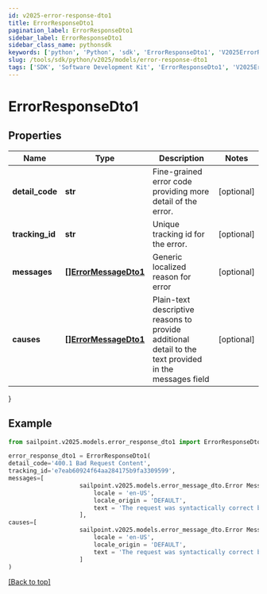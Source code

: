 ```yaml
---
id: v2025-error-response-dto1
title: ErrorResponseDto1
pagination_label: ErrorResponseDto1
sidebar_label: ErrorResponseDto1
sidebar_class_name: pythonsdk
keywords: ['python', 'Python', 'sdk', 'ErrorResponseDto1', 'V2025ErrorResponseDto1'] 
slug: /tools/sdk/python/v2025/models/error-response-dto1
tags: ['SDK', 'Software Development Kit', 'ErrorResponseDto1', 'V2025ErrorResponseDto1']
---
```


# ErrorResponseDto1


## Properties

Name | Type | Description | Notes
------------ | ------------- | ------------- | -------------
**detail_code** | **str** | Fine-grained error code providing more detail of the error. | [optional] 
**tracking_id** | **str** | Unique tracking id for the error. | [optional] 
**messages** | [**[]ErrorMessageDto1**](error-message-dto1) | Generic localized reason for error | [optional] 
**causes** | [**[]ErrorMessageDto1**](error-message-dto1) | Plain-text descriptive reasons to provide additional detail to the text provided in the messages field | [optional] 
}

## Example

```python
from sailpoint.v2025.models.error_response_dto1 import ErrorResponseDto1

error_response_dto1 = ErrorResponseDto1(
detail_code='400.1 Bad Request Content',
tracking_id='e7eab60924f64aa284175b9fa3309599',
messages=[
                    sailpoint.v2025.models.error_message_dto.Error Message Dto(
                        locale = 'en-US', 
                        locale_origin = 'DEFAULT', 
                        text = 'The request was syntactically correct but its content is semantically invalid.', )
                    ],
causes=[
                    sailpoint.v2025.models.error_message_dto.Error Message Dto(
                        locale = 'en-US', 
                        locale_origin = 'DEFAULT', 
                        text = 'The request was syntactically correct but its content is semantically invalid.', )
                    ]
)

```
[[Back to top]](#) 

